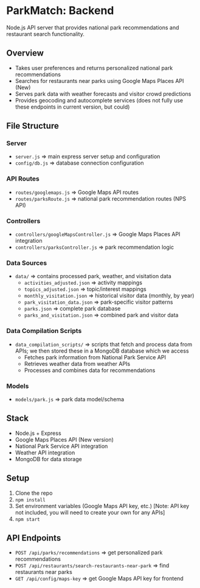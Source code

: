 # ParkMatch: Backend

Node.js API server that provides national park recommendations and restaurant search functionality.

## Overview
- Takes user preferences and returns personalized national park recommendations
- Searches for restaurants near parks using Google Maps Places API (New)
- Serves park data with weather forecasts and visitor crowd predictions
- Provides geocoding and autocomplete services (does not fully use these endpoints in current version, but could)

## File Structure
### Server
- `server.js` => main express server setup and configuration
- `config/db.js` => database connection configuration

### API Routes  
- `routes/googlemaps.js` => Google Maps API routes
- `routes/parksRoute.js` => national park recommendation routes (NPS API)

### Controllers
- `controllers/googleMapsController.js` => Google Maps Places API integration
- `controllers/parksController.js` => park recommendation logic

### Data Sources
- `data/` => contains processed park, weather, and visitation data
  - `activities_adjusted.json` => activity mappings
  - `topics_adjusted.json` => topic/interest mappings  
  - `monthly_visitation.json` => historical visitor data (monthly, by year)
  - `park_visitation_data.json` => park-specific visitor patterns
  - `parks.json` => complete park database
  - `parks_and_visitation.json` => combined park and visitor data

### Data Compilation Scripts
- `data_compilation_scripts/` => scripts that fetch and process data from APIs; we then stored these in a MongoDB database which we access
  - Fetches park information from National Park Service API
  - Retrieves weather data from weather APIs
  - Processes and combines data for recommendations

### Models
- `models/park.js` => park data model/schema

## Stack
- Node.js + Express
- Google Maps Places API (New version)
- National Park Service API integration
- Weather API integration
- MongoDB for data storage

## Setup
1. Clone the repo
2. `npm install`
3. Set environment variables (Google Maps API key, etc.) [Note: API key not included, you will need to create your own for any APIs]
4. `npm start`

## API Endpoints
- `POST /api/parks/recommendations` => get personalized park recommendations
- `POST /api/restaurants/search-restaurants-near-park` => find restaurants near parks
- `GET /api/config/maps-key` => get Google Maps API key for frontend